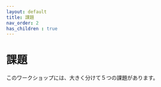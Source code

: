 ```yaml
---
layout: default
title: 課題
nav_order: 2
has_children : true
---
```


# 課題

このワークショップには、大きく分けて５つの課題があります。
